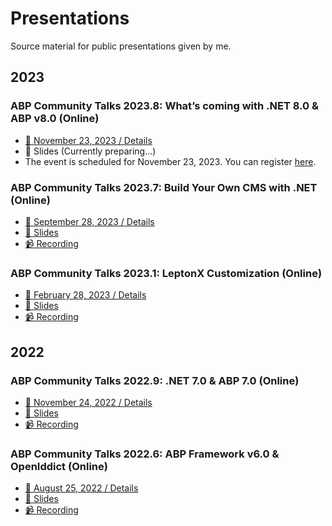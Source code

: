 # Presentations

Source material for public presentations given by me.

## 2023 

### ABP Community Talks 2023.8: What’s coming with .NET 8.0 & ABP v8.0 (Online)

* [📆 November 23, 2023 / Details](https://kommunity.com/volosoft/events/abp-community-talks-20238-whats-coming-with-net-80-abp-v80-a196d644)
* 📜 Slides (Currently preparing...)
* The event is scheduled for November 23, 2023. You can register [here](https://kommunity.com/volosoft/events/abp-community-talks-20238-whats-coming-with-net-80-abp-v80-a196d644).

### ABP Community Talks 2023.7: Build Your Own CMS with .NET (Online) 

* [📆 September 28, 2023 / Details](https://kommunity.com/volosoft/events/abp-community-talks-20237-build-your-content-management-system-with-net-8a44b48a)
* [📜 Slides](ABP/Community-Talks-2023.7)
* [📹 Recording](https://www.youtube.com/watch?v=S9__Hnu29tI)

### ABP Community Talks 2023.1: LeptonX Customization (Online)

* [📆 February 28, 2023 / Details](https://kommunity.com/volosoft/events/abp-community-talks-20231-leptonx-customization-03f9fd8c)
* [📜 Slides](ABP/Community-Talks-2023.1)
* [📹 Recording](https://www.youtube.com/watch?v=R9CqTtn6Wcg)

## 2022

### ABP Community Talks 2022.9: .NET 7.0 & ABP 7.0 (Online)

* [📆 November 24, 2022 / Details](https://kommunity.com/volosoft/events/abp-community-20229-net-70-abp-70-f9e8fb72)
* [📜 Slides](ABP/Community-Talks-2022.9)
* [📹 Recording](https://www.youtube.com/watch?v=ElhFMhLNyqY)

### ABP Community Talks 2022.6: ABP Framework v6.0 & OpenIddict (Online)

* [📆 August 25, 2022 / Details](https://kommunity.com/volosoft/events/abp-community-talks-20226-abp-framework-v60-openiddict-15007e21)
* [📜 Slides](ABP/Community-Talks-2022.6)
* [📹 Recording](https://www.youtube.com/watch?v=th3IugJGQDA)
